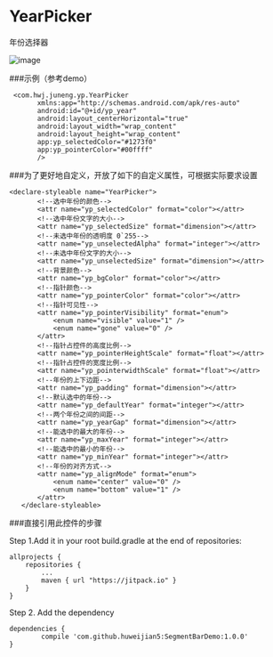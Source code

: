 # YearPicker
年份选择器

![image](https://github.com/huweijian5/YearPicker/blob/master/screenshots/device-2016-09-29-221318.png)


###示例（参考demo）
 ```
  <com.hwj.juneng.yp.YearPicker
        xmlns:app="http://schemas.android.com/apk/res-auto"
        android:id="@+id/yp_year"
        android:layout_centerHorizontal="true"
        android:layout_width="wrap_content"
        android:layout_height="wrap_content"
        app:yp_selectedColor="#1273f0"
        app:yp_pointerColor="#00ffff"
        />
 ```

###为了更好地自定义，开放了如下的自定义属性，可根据实际要求设置
 ```
 <declare-styleable name="YearPicker">
        <!--选中年份的颜色-->
        <attr name="yp_selectedColor" format="color"></attr>
        <!--选中年份文字的大小-->
        <attr name="yp_selectedSize" format="dimension"></attr>
        <!--未选中年份的透明度 0`255-->
        <attr name="yp_unselectedAlpha" format="integer"></attr>
        <!--未选中年份文字的大小-->
        <attr name="yp_unselectedSize" format="dimension"></attr>
        <!--背景颜色-->
        <attr name="yp_bgColor" format="color"></attr>
        <!--指针颜色-->
        <attr name="yp_pointerColor" format="color"></attr>
        <!--指针可见性-->
        <attr name="yp_pointerVisibility" format="enum">
            <enum name="visible" value="1" />
            <enum name="gone" value="0" />
        </attr>
        <!--指针占控件的高度比例-->
        <attr name="yp_pointerHeightScale" format="float"></attr>
        <!--指针占控件的宽度比例-->
        <attr name="yp_pointerwidthScale" format="float"></attr>
        <!--年份的上下边距-->
        <attr name="yp_padding" format="dimension"></attr>
        <!--默认选中的年份-->
        <attr name="yp_defaultYear" format="integer"></attr>
        <!--两个年份之间的间距-->
        <attr name="yp_yearGap" format="dimension"></attr>
        <!--能选中的最大的年份-->
        <attr name="yp_maxYear" format="integer"></attr>
        <!--能选中的最小的年份-->
        <attr name="yp_minYear" format="integer"></attr>
        <!--年份的对齐方式-->
        <attr name="yp_alignMode" format="enum">
            <enum name="center" value="0" />
            <enum name="bottom" value="1" />
        </attr>
    </declare-styleable>
 ``` 


###直接引用此控件的步骤

Step 1.Add it in your root build.gradle at the end of repositories:

	allprojects {
		repositories {
			...
			maven { url "https://jitpack.io" }
		}
	}
Step 2. Add the dependency

	dependencies {
	        compile 'com.github.huweijian5:SegmentBarDemo:1.0.0'
	}
